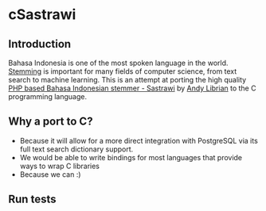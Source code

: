# cSastrawi

## Introduction

Bahasa Indonesia is one of the most spoken language in the world.
[Stemming](https://en.wikipedia.org/wiki/Stemming) is important for many fields of computer science, from text search to machine learning.
This is an attempt at porting the high quality [PHP based Bahasa Indonesian stemmer - Sastrawi](http://github.com/sastrawi/sastrawi) by [Andy Librian](https://github.com/andylibrian) to the C programming language.

## Why a port to C?

- Because it will allow for a more direct integration with PostgreSQL via its full text search dictionary support.
- We would be able to write bindings for most languages that provide ways to wrap C libraries
- Because we can :)


## Run tests


